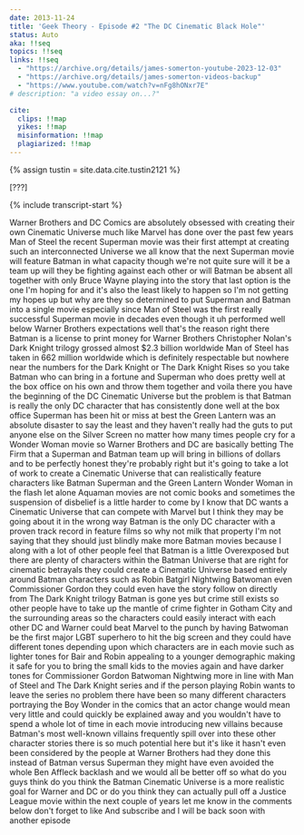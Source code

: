 ```yaml
---
date: 2013-11-24
title: 'Geek Theory - Episode #2 "The DC Cinematic Black Hole"'
status: Auto
aka: !!seq
topics: !!seq
links: !!seq
  - "https://archive.org/details/james-somerton-youtube-2023-12-03"
  - "https://archive.org/details/james-somerton-videos-backup"
  - "https://www.youtube.com/watch?v=nFg8hONxr7E"
# description: "a video essay on...?"

cite:
  clips: !!map
  yikes: !!map
  misinformation: !!map
  plagiarized: !!map
---
```

{% assign tustin = site.data.cite.tustin2121 %}

<compare>
<credits class="desc">

[???]

</credits>
</compare>

{% include transcript-start %}

Warner Brothers and DC Comics are absolutely obsessed with creating their own
Cinematic Universe much like Marvel has done over the past few years Man of
Steel the recent Superman movie was their first attempt at creating such an
interconnected Universe we all know that the next Superman movie will feature
Batman in what capacity though we're not quite sure will it be a team up will
they be fighting against each other or will Batman be absent all together with
only Bruce Wayne playing into the story that last option is the one I'm hoping
for and it's also the least likely to happen so I'm not getting my hopes up but
why are they so determined to put Superman and Batman into a single movie
especially since Man of Steel was the first really successful Superman movie in
decades even though it uh performed well below Warner Brothers expectations well
that's the reason right there Batman is a license to print money for Warner
Brothers Christopher Nolan's Dark Knight trilogy grossed almost $2.3 billion
worldwide Man of Steel has taken in 662 million worldwide which is definitely
respectable but nowhere near the numbers for the Dark Knight or The Dark Knight
Rises so you take Batman who can bring in a fortune and Superman who does pretty
well at the box office on his own and throw them together and voila there you
have the beginning of the DC Cinematic Universe but the problem is that Batman
is really the only DC character that has consistently done well at the box
office Superman has been hit or miss at best the Green Lantern was an absolute
disaster to say the least and they haven't really had the guts to put anyone
else on the Silver Screen no matter how many times people cry for a Wonder Woman
movie so Warner Brothers and DC are basically betting The Firm that a Superman
and Batman team up will bring in billions of dollars and to be perfectly honest
they're probably right but it's going to take a lot of work to create a
Cinematic Universe that can realistically feature characters like Batman
Superman and the Green Lantern Wonder Woman in the flash let alone Aquaman
movies are not comic books and sometimes the suspension of disbelief is a little
harder to come by I know that DC wants a Cinematic Universe that can compete
with Marvel but I think they may be going about it in the wrong way Batman is
the only DC character with a proven track record in feature films so why not
milk that property I'm not saying that they should just blindly make more Batman
movies because I along with a lot of other people feel that Batman is a little
Overexposed but there are plenty of characters within the Batman Universe that
are right for cinematic betrayals they could create a Cinematic Universe based
entirely around Batman characters such as Robin Batgirl Nightwing Batwoman even
Commissioner Gordon they could even have the story follow on directly from The
Dark Knight trilogy Batman is gone yes but crime still exists so other people
have to take up the mantle of crime fighter in Gotham City and the surrounding
areas so the characters could easily interact with each other DC and Warner
could beat Marvel to the punch by having Batwoman be the first major LGBT
superhero to hit the big screen and they could have different tones depending
upon which characters are in each movie such as lighter tones for Bair and Robin
appealing to a younger demographic making it safe for you to bring the small
kids to the movies again and have darker tones for Commissioner Gordon Batwoman
Nightwing more in line with Man of Steel and The Dark Knight series and if the
person playing Robin wants to leave the series no problem there have been so
many different characters portraying the Boy Wonder in the comics that an actor
change would mean very little and could quickly be explained away and you
wouldn't have to spend a whole lot of time in each movie introducing new
villains because Batman's most well-known villains frequently spill over into
these other character stories there is so much potential here but it's like it
hasn't even been considered by the people at Warner Brothers had they done this
instead of Batman versus Superman they might have even avoided the whole Ben
Affleck backlash and we would all be better off so what do you guys think do you
think the Batman Cinematic Universe is a more realistic goal for Warner and DC
or do you think they can actually pull off a Justice League movie within the
next couple of years let me know in the comments below don't forget to like And
subscribe and I will be back soon with another episode